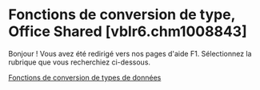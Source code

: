 
# Fonctions de conversion de type, Office Shared [vblr6.chm1008843]

Bonjour ! Vous avez été redirigé vers nos pages d'aide F1. Sélectionnez la rubrique que vous recherchiez ci-dessous.

[Fonctions de conversion de types de données](http://msdn.microsoft.com/library/fd602e34-9de2-1e8b-46fe-6a2873d6a785%28Office.15%29.aspx)
